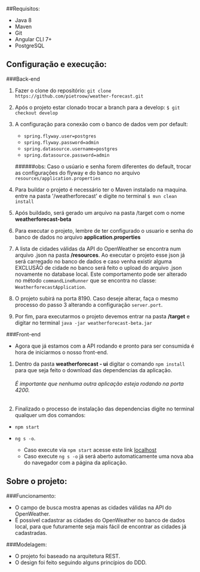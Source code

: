 ##Requisitos:
* Java 8
* Maven
* Git
* Angular CLI 7+
* PostgreSQL


## Configuração e execução:

###Back-end

1. Fazer o clone do repositório:
`git clone https://github.com/pietroow/weather-forecast.git`

2. Após o projeto estar clonado trocar a branch para a develop:
`$ git checkout develop`

3. A configuração para conexão com o banco de dados vem por default:
    * `spring.flyway.user=postgres `
    * `spring.flyway.password=admin `
    * `spring.datasource.username=postgres `
    * `spring.datasource.password=admin `

    ######obs: Caso o usúario e senha forem diferentes do default, trocar as configurações do flyway e do banco no arquivo `resources/application.properties`

4. Para buildar o projeto é necessário ter o Maven instalado na maquina.
    entre na pasta '/weatherforecast' e digite no terminal `$ mvn clean install`
5. Após buildado, será gerado um arquivo na pasta /target com o nome **weatherforecast-beta**
6. Para executar o projeto, lembre de ter configurado o usuario e senha do banco de dados no arquivo **application.properties**
7. A lista de cidades válidas da API do OpenWeather se encontra num arquivo .json na pasta **/resources**.
Ao executar o projeto esse json já será carregado no banco de dados e caso venha existir alguma EXCLUSÃO de cidade no banco
será feito o upload do arquivo .json novamente no database local. Este comportamento pode ser alterado no método
`commandLineRunner` que se encontra no classe: `WeatherforecastApplication`.
8. O projeto subirá na porta 8190. Caso deseje alterar, faça o mesmo processo do passo 3 alterando a configuração `server.port`.
9. Por fim, para executarmos o projeto devemos entrar na pasta **/target** e digitar no terminal `java -jar weatherforecast-beta.jar`


###Front-end

* Agora que já estamos com a API rodando e pronto para ser consumida é hora de iniciarmos o nosso front-end.

1. Dentro da pasta **weatherforecast - ui** digitar o comando `npm install` para que seja feito o download das 
dependencias da aplicação.

    ###### É importante que nenhuma outra aplicação esteja rodando na porta 4200.

2. Finalizado o processo de instalação das dependencias digite no terminal qualquer um dos comandos:
* `npm start` 
* `ng s -o`.

    * Caso execute via `npm start` acesse este link [localhost](http://localhost:4200/)
    * Caso execute `ng s -o` já será aberto automaticamente uma nova aba do navegador com a página da aplicação.


## Sobre o projeto:

###Funcionamento:
* O campo de busca mostra apenas as cidades válidas na API do OpenWeather.
* É possível cadastrar as cidades do OpenWeather no banco de dados local, para que futuramente seja mais fácil de encontrar
as cidades já cadastradas.

###Modelagem:
* O projeto foi baseado na arquitetura REST.
* O design foi feito seguindo alguns princípios do DDD.


